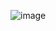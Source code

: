  ![image](https://github.com/BigBigOcean/FengHeCards/blob/master/%E6%B5%B7%E6%8A%A5%E5%9B%BE%E7%89%87/%E5%B0%B1%E8%BF%99%E4%B8%80%E5%88%BB%EF%BC%8C%E5%AD%A6%E9%9C%B8%E6%9C%8B%E5%8F%8B%E5%BE%88%E9%87%8D%E8%A6%81.jpg)
